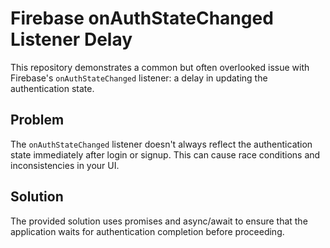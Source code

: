 # Firebase onAuthStateChanged Listener Delay

This repository demonstrates a common but often overlooked issue with Firebase's `onAuthStateChanged` listener: a delay in updating the authentication state.

## Problem

The `onAuthStateChanged` listener doesn't always reflect the authentication state immediately after login or signup. This can cause race conditions and inconsistencies in your UI.

## Solution

The provided solution uses promises and async/await to ensure that the application waits for authentication completion before proceeding.